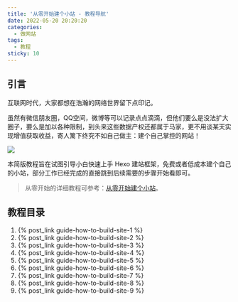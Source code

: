 ```yaml
---
title: '从零开始建个小站 - 教程导航'
date: 2022-05-20 20:20:20
categories:
  - 做网站
tags:
  - 教程
sticky: 10
---
```

## 引言
互联网时代，大家都想在浩瀚的网络世界留下点印记。

虽然有微信朋友圈，QQ空间，微博等可以记录点点滴滴，但他们要么是没法扩大圈子，要么是加以各种限制，到头来这些数据产权还都属于马家，更不用谈某天实现增值获取收益，寄人篱下终究不如自己做主：建个自己掌控的网站！

![](https://cdn.jsdelivr.net/gh/828767/static/images/hugo-hexo.png)

本简版教程旨在试图引导小白快速上手 Hexo 建站框架，免费或者低成本建个自己的小站，部分工作已经完成的直接跳到后续需要的步骤开始看即可。

> 从零开始的详细教程可参考：[从零开始建个小站](https://yiwangmeng.com/?p=226)。


## 教程目录
1. {% post_link guide-how-to-build-site-1 %}
2. {% post_link guide-how-to-build-site-2 %}
3. {% post_link guide-how-to-build-site-3 %}
4. {% post_link guide-how-to-build-site-4 %}
5. {% post_link guide-how-to-build-site-5 %}
6. {% post_link guide-how-to-build-site-6 %}
7. {% post_link guide-how-to-build-site-7 %}
8. {% post_link guide-how-to-build-site-8 %}
9. {% post_link guide-how-to-build-site-9 %}
